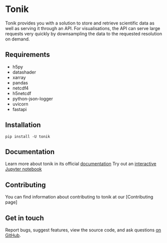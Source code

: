 # Tonik

Tonik provides you with a solution to store and retrieve scientific data as well as serving it through an API.
For visualisations, the API can serve large requests very quickly by downsampling the data to the requested resolution on demand.

## Requirements
* h5py
* datashader
* xarray
* pandas
* netcdf4
* h5netcdf
* python-json-logger
* uvicorn
* fastapi

## Installation
```
pip install -U tonik
```

## Documentation

Learn more about tonik in its official [documentation](https://tsc-tools.github.io/tonik.github.io/)
Try out an [interactive Jupyter notebook](https://github.com/tsc-tools/tonik/tree/main/examples)

## Contributing

You can find information about contributing to tonik at our [Contributing page]

## Get in touch

Report bugs, suggest features, view the source code, and ask questions [on GitHub](https://github.com/tsc-tools/tonik).